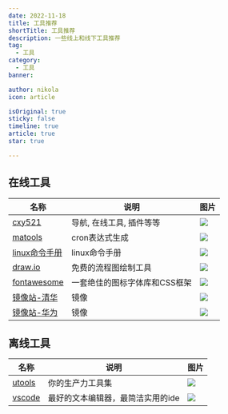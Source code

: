 ```yaml
---
date: 2022-11-18
title: 工具推荐
shortTitle: 工具推荐
description: 一些线上和线下工具推荐
tag:
  - 工具
category:
  - 工具
banner:

author: nikola
icon: article

isOriginal: true
sticky: false
timeline: true
article: true
star: true

---
```


## 在线工具

|名称|说明|图片|
| --- | --- | --- |
|[cxy521](http://tooool.org/)|导航, 在线工具, 插件等等|![](https://tech-nikola.oss-cn-shanghai.aliyuncs.com/webview/cxy521.png)|
|[matools](https://www.matools.com/cron)|cron表达式生成|![](https://tech-nikola.oss-cn-shanghai.aliyuncs.com/webview/cron.png)|
|[linux命令手册](http://linux.51yip.com)|linux命令手册|![](https://tech-nikola.oss-cn-shanghai.aliyuncs.com/webview/51linux.png)|
|[draw.io](https://app.diagrams.net/)|免费的流程图绘制工具|![](https://tech-nikola.oss-cn-shanghai.aliyuncs.com/webview/drawio.png)|
|[fontawesome](https://fontawesome.dashgame.com/)|一套绝佳的图标字体库和CSS框架|![](https://tech-nikola.oss-cn-shanghai.aliyuncs.com/webview/fontawsome.png)|
|[镜像站-清华](https://mirrors-i.tuna.tsinghua.edu.cn/?C=M&O=A)|镜像|![](https://tech-nikola.oss-cn-shanghai.aliyuncs.com/webview/tinghua.png)|
|[镜像站-华为](https://mirrors.huaweicloud.com/home)|镜像|![](https://tech-nikola.oss-cn-shanghai.aliyuncs.com/webview/huawei.png)|


## 离线工具

|名称|说明|图片|
| --- | --- | --- |
|[utools](https://u.tools/)|你的生产力工具集|![](https://tech-nikola.oss-cn-shanghai.aliyuncs.com/webview/UTOOLS.png)|
|[vscode](https://code.visualstudio.com/)|最好的文本编辑器，最简洁实用的ide|![](https://tech-nikola.oss-cn-shanghai.aliyuncs.com/webview/vscode.png)|


